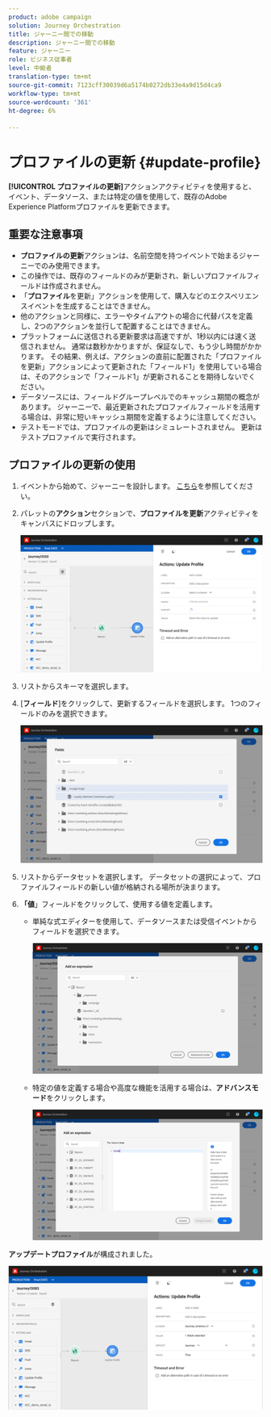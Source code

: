 ```yaml
---
product: adobe campaign
solution: Journey Orchestration
title: ジャーニー間での移動
description: ジャーニー間での移動
feature: ジャーニー
role: ビジネス従事者
level: 中級者
translation-type: tm+mt
source-git-commit: 7123cff30039d6a5174b0272db33e4a9d15d4ca9
workflow-type: tm+mt
source-wordcount: '361'
ht-degree: 6%

---
```



# プロファイルの更新 {#update-profile}

**[!UICONTROL プロファイルの更新]**&#x200B;アクションアクティビティを使用すると、イベント、データソース、または特定の値を使用して、既存のAdobe Experience Platformプロファイルを更新できます。

## 重要な注意事項

* **プロファイルの更新**&#x200B;アクションは、名前空間を持つイベントで始まるジャーニーでのみ使用できます。
* この操作では、既存のフィールドのみが更新され、新しいプロファイルフィールドは作成されません。
* 「**プロファイル**&#x200B;を更新」アクションを使用して、購入などのエクスペリエンスイベントを生成することはできません。
* 他のアクションと同様に、エラーやタイムアウトの場合に代替パスを定義し、2つのアクションを並行して配置することはできません。
* プラットフォームに送信される更新要求は高速ですが、1秒以内には速く送信されません。 通常は数秒かかりますが、保証なしで、もう少し時間がかかります。 その結果、例えば、アクションの直前に配置された「プロファイルを更新」アクションによって更新された「フィールド1」を使用している場合は、そのアクションで「フィールド1」が更新されることを期待しないでください。
* データソースには、フィールドグループレベルでのキャッシュ期間の概念があります。 ジャーニーで、最近更新されたプロファイルフィールドを活用する場合は、非常に短いキャッシュ期間を定義するように注意してください。
* テストモードでは、プロファイルの更新はシミュレートされません。 更新はテストプロファイルで実行されます。

## プロファイルの更新の使用

1. イベントから始めて、ジャーニーを設計します。 [こちら](../building-journeys/journey.md)を参照してください。

1. パレットの&#x200B;**アクション**&#x200B;セクションで、**プロファイルを更新**&#x200B;アクティビティをキャンバスにドロップします。

   ![](../assets/profileupdate0.png)

1. リストからスキーマを選択します。

1. [**フィールド**]をクリックして、更新するフィールドを選択します。 1つのフィールドのみを選択できます。

   ![](../assets/profileupdate2.png)

1. リストからデータセットを選択します。 データセットの選択によって、プロファイルフィールドの新しい値が格納される場所が決まります。

1. **「値**」フィールドをクリックして、使用する値を定義します。

   * 単純な式エディターを使用して、データソースまたは受信イベントからフィールドを選択できます。

      ![](../assets/profileupdate4.png)

   * 特定の値を定義する場合や高度な機能を活用する場合は、**アドバンスモード**&#x200B;をクリックします。

      ![](../assets/profileupdate3.png)

**アップデートプロファイル**&#x200B;が構成されました。

![](../assets/profileupdate1.png)
